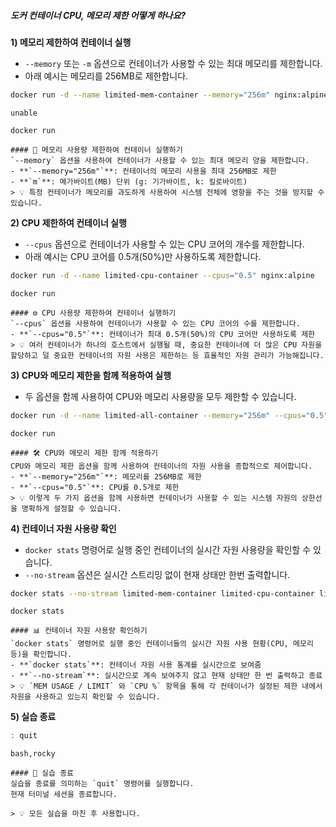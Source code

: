 ##### 도커 컨테이너 CPU, 메모리 제한 어떻게 하나요? #####

**1) 메모리 제한하여 컨테이너 실행**

* `--memory` 또는 `-m` 옵션으로 컨테이너가 사용할 수 있는 최대 메모리를 제한합니다.
* 아래 예시는 메모리를 256MB로 제한합니다.

```bash
docker run -d --name limited-mem-container --memory="256m" nginx:alpine
```
```no-err-check
unable
```
```tech
docker run
```
```desc
#### 🧠 메모리 사용량 제한하여 컨테이너 실행하기
`--memory` 옵션을 사용하여 컨테이너가 사용할 수 있는 최대 메모리 양을 제한합니다.
- **`--memory="256m"`**: 컨테이너의 메모리 사용을 최대 256MB로 제한
- **`m`**: 메가바이트(MB) 단위 (g: 기가바이트, k: 킬로바이트)
> 💡 특정 컨테이너가 메모리를 과도하게 사용하여 시스템 전체에 영향을 주는 것을 방지할 수 있습니다.
```

**2) CPU 제한하여 컨테이너 실행**

* `--cpus` 옵션으로 컨테이너가 사용할 수 있는 CPU 코어의 개수를 제한합니다.
* 아래 예시는 CPU 코어를 0.5개(50%)만 사용하도록 제한합니다.

```bash
docker run -d --name limited-cpu-container --cpus="0.5" nginx:alpine
```

```tech
docker run
```
```desc
#### ⚙️ CPU 사용량 제한하여 컨테이너 실행하기
`--cpus` 옵션을 사용하여 컨테이너가 사용할 수 있는 CPU 코어의 수를 제한합니다.
- **`--cpus="0.5"`**: 컨테이너가 최대 0.5개(50%)의 CPU 코어만 사용하도록 제한
> 💡 여러 컨테이너가 하나의 호스트에서 실행될 때, 중요한 컨테이너에 더 많은 CPU 자원을 할당하고 덜 중요한 컨테이너의 자원 사용은 제한하는 등 효율적인 자원 관리가 가능해집니다.
```

**3) CPU와 메모리 제한을 함께 적용하여 실행**

* 두 옵션을 함께 사용하여 CPU와 메모리 사용량을 모두 제한할 수 있습니다.

```bash
docker run -d --name limited-all-container --memory="256m" --cpus="0.5" nginx:alpine
```

```tech
docker run
```
```desc
#### 🛠️ CPU와 메모리 제한 함께 적용하기
CPU와 메모리 제한 옵션을 함께 사용하여 컨테이너의 자원 사용을 종합적으로 제어합니다.
- **`--memory="256m"`**: 메모리를 256MB로 제한
- **`--cpus="0.5"`**: CPU를 0.5개로 제한
> 💡 이렇게 두 가지 옵션을 함께 사용하면 컨테이너가 사용할 수 있는 시스템 자원의 상한선을 명확하게 설정할 수 있습니다.
```

**4) 컨테이너 자원 사용량 확인**

* `docker stats` 명령어로 실행 중인 컨테이너의 실시간 자원 사용량을 확인할 수 있습니다.
* `--no-stream` 옵션은 실시간 스트리밍 없이 현재 상태만 한번 출력합니다.

```bash
docker stats --no-stream limited-mem-container limited-cpu-container limited-all-container
```

```tech
docker stats
```
```desc
#### 📊 컨테이너 자원 사용량 확인하기
`docker stats` 명령어로 실행 중인 컨테이너들의 실시간 자원 사용 현황(CPU, 메모리 등)을 확인합니다.
- **`docker stats`**: 컨테이너 자원 사용 통계를 실시간으로 보여줌
- **`--no-stream`**: 실시간으로 계속 보여주지 않고 현재 상태만 한 번 출력하고 종료
> 💡 `MEM USAGE / LIMIT` 와 `CPU %` 항목을 통해 각 컨테이너가 설정된 제한 내에서 자원을 사용하고 있는지 확인할 수 있습니다.
```

**5) 실습 종료**

```bash
: quit
```

```tech
bash,rocky
```

```desc
#### 👋 실습 종료
실습을 종료를 의미하는 `quit` 명령어를 실행합니다.
현재 터미널 세션을 종료합니다.

> 💡 모든 실습을 마친 후 사용합니다.
```